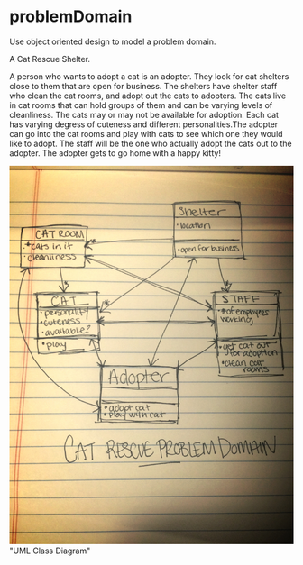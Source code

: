 # problemDomain
Use object oriented design to model a problem domain.

A Cat Rescue Shelter.

A person who wants to adopt a cat is an adopter. They look for cat shelters close to them that are open for business. The shelters have shelter staff who clean the cat rooms, and adopt out the cats to adopters. The cats live in cat rooms that can hold groups of them and can be varying levels of cleanliness. The cats may or may not be available for adoption. Each cat has varying degress of cuteness and different personalities.The adopter can go into the cat rooms and play with cats to see which one they would like to adopt. The staff will be the one who actually adopt the cats out to the adopter. The adopter gets to go home with a happy kitty!

![alt tag](Photo.jpg) "UML Class Diagram"


